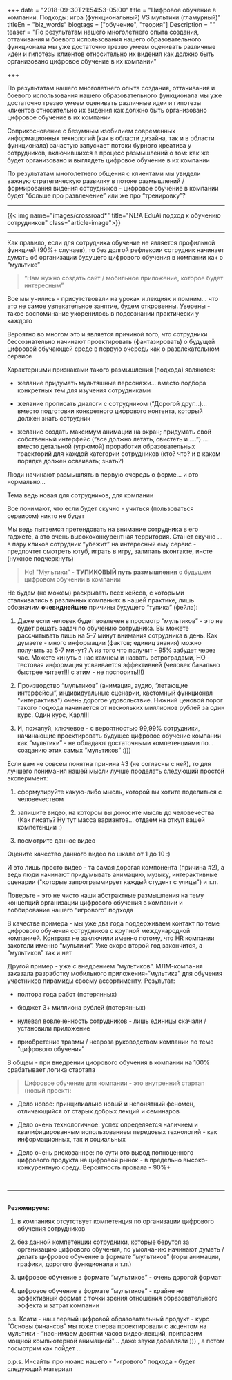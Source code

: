 +++
date = "2018-09-30T21:54:53-05:00"
title = "Цифровое обучение в компании. Подходы: игра (функциональный) VS мультики (гламурный)"
titleEn = "biz_words"
blogtags = ["обучение", "теория"]
Description = ""
teaser = "По результатам нашего многолетнего опыта создания, оттачивания и боевого использования нашего образовательного функционала мы уже достаточно трезво умеем оценивать различные идеи и гипотезы клиентов относительно их видения как должно быть организовано цифровое обучение в их компании"

+++

По результатам нашего многолетнего опыта создания, оттачивания и боевого использования нашего образовательного функционала мы уже достаточно трезво умеем оценивать различные идеи и гипотезы клиентов относительно их видения как должно быть организовано цифровое обучение в их компании

Соприкосновение с безумным изобилием современных информационных технологий (как в области дизайна, так и в области функционала) зачастую запускает потоки бурного креатива у сотрудников, включившихся в процесс размышлений о том: как же будет организовано и выглядеть цифровое обучение в их компании

По результатам многолетнего общения с клиентами мы увидели важную стратегическую развилку в потоке размышлений / формирования видения сотрудников - цифровое обучение в компании будет “больше про развлечение” или же про “тренировку”?

<hr>
{{< img name="images/crossroad*" title="NL!A EduAi подход к обучению сотрудников" class="article-image">}}
<hr>

Как правило, если для сотрудника обучение не является профильной функцией (90%+ случаев), то без долгой рефлексии сотрудник начинает думать об организации будущего цифрового обучения в компании как о “мультике”

<blockquote>“Нам нужно создать сайт / мобильное приложение, которое будет интересным”</blockquote>

Все мы учились - присутствовали на уроках и лекциях и помним… что это не самое увлекательное занятие, будем откровенны. Уверены - такое воспоминание укоренилось в подсознании практически у каждого

Вероятно во многом это и является причиной того, что сотрудники бессознательно начинают проектировать (фантазировать) о будущей цифровой обучающей среде в первую очередь как о развлекательном сервисе

Характерными признаками такого размышления (подхода) являются:

- желание придумать мультяшные персонажи… вместо подбора конкретных тем для изучения сотрудниками

- желание прописать диалоги с сотрудником (“Дорогой друг...)... вместо подготовки конкретного цифрового контента, который должен знать сотрудник

- желание создать максимум анимации на экран; придумать свой собственный интерфейс (“все должно летать, свистеть и ….”) .... вместо детальной (угрюмой) проработки образовательных траекторий для каждой категории сотрудников (кто? что? и в каком порядке должен осваивать; знать?)

Люди начинают размышлять в первую очередь о форме… и это нормально…

Тема ведь новая для сотрудников, для компании

Все понимают, что если будет скучно - учиться (пользоваться сервисом) никто не будет

Мы ведь пытаемся претендовать на внимание сотрудника в его гаджете, а это очень высококонкурентная территория. Станет скучно … в пару кликов сотрудник “убежит” на интересный ему сервис - предпочтет смотреть ютуб, играть в игру, залипать вконтакте, инсте (нужное подчеркнуть)

<blockquote>Но! "Мультики” - <b>ТУПИКОВЫЙ путь размышления</b> о будущем цифровом обучении в компании</blockquote>

Не будем (не можем) раскрывать всех кейсов, с которыми сталкивались в различных компаниях в нашей практике, лишь обозначим <b>очевиднейшие</b> причины будущего “тупика” (фейла):

1. Даже если человек будет вовлечен в просмотр “мультиков” - это не будет решать задач по обучению сотрудника. Вы можете рассчитывать лишь на 5-7 минут внимания сотрудника в день. Как думаете - много информации (фактов; единиц знания) можно получить за 5-7 минут? А из того что получит -  95% забудет через час. Можете кинуть в нас камнем и назвать ретроградами, НО - тестовая информация усваивается эффективней (человек банально быстрее читает!!! с этим - не поспорить!!!)

2. Производство “мультиков” (анимация, аудио, “летающие интерфейсы”, индивидуальные сценарии, кастомный функционал "интерактива") очень дорогое удовольствие. Нижний ценовой порог такого подхода начинается от нескольких миллионов рублей за один курс. Один курс, Карл!!!

3. И, пожалуй, ключевое - с вероятностью 99,99% сотрудники, начинающие проектировать будущее цифровое обучение компании как “мультики” - не обладают достаточными компетенциями по… созданию этих самых “мультиков” :)))

Если вам не совсем понятна причина #3 (не согласны с ней), то для лучшего понимания нашей мысли лучше проделать следующий простой эксперимент:

1. сформулируйте какую-либо мысль, которой вы хотите поделиться с человечеством

2. запишите видео, на котором вы доносите мысль до человечества (Как писать? Ну тут масса вариантов... отдаем на откуп вашей компетенции :)

3. посмотрите данное видео

Оцените качество данного видео по шкале от 1 до 10 :)

И это лишь просто видео - та самая дорогая компонента (причина #2), а ведь люди начинают придумывать анимацию, музыку, интерактивные сценарии ("которые запрограммирует каждый студент с улицы") и т.п.

Поверьте - это не чисто наши абстрактные размышления на тему концепций организации цифрового обучения в компании и лоббирование нашего “игрового” подхода

В качестве примера - мы уже два года поддерживаем контакт по теме цифрового обучения сотрудников с крупной международной компанией. Контракт не заключили именно потому, что HR компании захотели именно “мультики”. Уже скоро второй год закончится, а “мультиков” так и нет

Другой пример - уже с внедрением “мультиков”. МЛМ-компания заказала разработку мобильного приложения-”мультика” для обучения участников пирамиды своему ассортименту. Результат:

- полтора года работ (потерянных)

- бюджет 3+ миллиона рублей (потерянных)

- нулевая вовлеченность сотрудников - лишь единицы скачали / установили приложение

- приобретение травмы / невроза руководством компании по теме “цифрового обучения”

В общем - при внедрении цифрового обучения в компании на 100% срабатывает логика стартапа

<blockquote>Цифровое обучение для компании - это внутренний стартап (новый проект):</blockquote>

- Дело новое: принципиально новый и непонятный феномен, отличающийся от старых добрых лекций и семинаров

- Дело очень технологичное: успех определяется наличием и квалифицированным использованием передовых технологий - как информационных, так и социальных

- Дело очень рискованное: по сути это вывод полноценного цифрового продукта на цифровой рынок - в предельно высоко-конкурентную среду. Вероятность провала - 90%+

<br><hr>
<br>
<b>Резюмируем:</b>

1. в компаниях отсутствует компетенция по организации цифрового обучения сотрудников

2. без данной компетенции сотрудники, которые берутся за организацию цифрового обучения, по умолчанию начинают думать / делать цифровое обучение в формате “мультиков” (горы анимации, графики, дорогого функционала и т.п.)

3. цифровое обучение в формате “мультиков” - очень дорогой формат

4. цифровое обучение в формате “мультиков” - крайне не эффективный формат с точки зрения отношения образовательного эффекта и затрат компании

p.s. Ксати - наш первый цифровой образовательный продукт - курс “Основы финансов” мы тоже сперва проектировали с акцентом на мультики - “наснимаем десятки часов видео-лекций, приправим мощной компьютерной анимацией"… даже звуки добавляли ))) , а потом посмотрим как пойдет ...

p.p.s. Инсайты про нюанс нашего - "игрового" подхода - будет следующий материал
